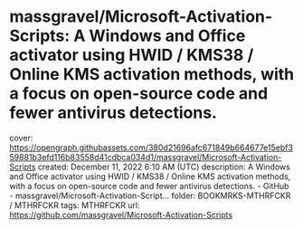 # massgravel/Microsoft-Activation-Scripts: A Windows and Office activator using HWID / KMS38 / Online KMS activation methods, with a focus on open-source code and fewer antivirus detections.

cover: https://opengraph.githubassets.com/380d21696afc671849b664677e15ebf359881b3efd116b83558d41cdbca034d1/massgravel/Microsoft-Activation-Scripts
created: December 11, 2022 6:10 AM (UTC)
description: A Windows and Office activator using HWID / KMS38 / Online KMS activation methods, with a focus on open-source code and fewer antivirus detections. - GitHub - massgravel/Microsoft-Activation-Script...
folder: BOOKMRKS-MTHRFCKR / MTHRFCKR
tags: MTHRFCKR
url: https://github.com/massgravel/Microsoft-Activation-Scripts